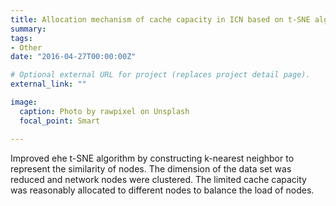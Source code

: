 ```yaml
---
title: Allocation mechanism of cache capacity in ICN based on t-SNE algorithm
summary: 
tags:
- Other
date: "2016-04-27T00:00:00Z"

# Optional external URL for project (replaces project detail page).
external_link: ""

image:
  caption: Photo by rawpixel on Unsplash
  focal_point: Smart

---
```


Improved ehe t-SNE algorithm by constructing k-nearest neighbor to represent the similarity of nodes. The dimension of the data set was reduced and network nodes were clustered. The limited cache capacity was reasonably allocated to different nodes to balance the load of nodes.

